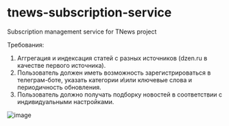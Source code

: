 # tnews-subscription-service
Subscription management service for TNews project

Требования: 
1. Аггрегация и индексация статей с разных источников (dzen.ru в качестве первого источника).
2. Пользователь должен иметь возможность зарегистрироваться в телеграм-боте, указать категории и\или ключевые слова и периодичность обновления.
3. Пользователь должно получать подборку новостей в соответствии с индивидуальными настройками.

![image](https://github.com/user-attachments/assets/7994aa40-2422-4d3a-ae1c-c513a61002a2)
